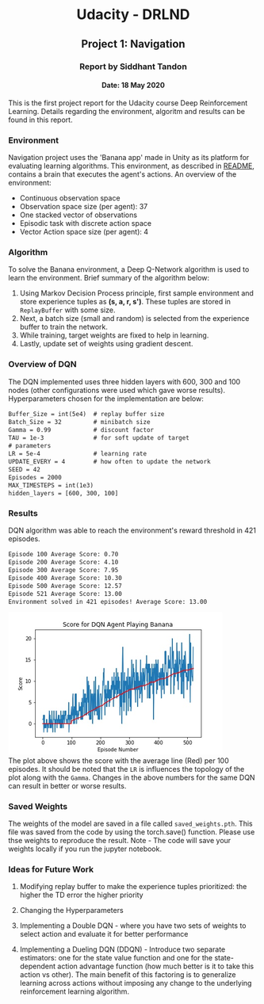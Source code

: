 <center><h1>Udacity - DRLND</h1></center>
<center><h2>Project 1: Navigation</h2></center>
<center><h3>Report by Siddhant Tandon</h3></center>
<center><h4>Date: 18 May 2020</h4></center>

This is the first project report for the Udacity course Deep Reinforcement Learning. Details regarding the environment, algoritm and results can be found in this report.

### Environment
Navigation project uses the 'Banana app' made in Unity as its platform for evaluating learning algorithms. This environment, as described in [README](./README.md), contains a brain that executes the agent's actions. An overview of the environment:

- Continuous observation space
- Observation space size (per agent): 37
- One stacked vector of observations
- Episodic task with discrete action space
- Vector Action space size (per agent): 4

### Algorithm

To solve the Banana environment, a Deep Q-Network algorithm is used to learn the environment. Brief summary of the algorithm below:

1. Using Markov Decision Process principle, first sample environment and store experience tuples as **(s, a, r, s')**. These tuples are stored in `ReplayBuffer` with some size.
2. Next, a batch size (small and random) is selected from the experience buffer to train the network.
3. While training, target weights are fixed to help in learning.
4. Lastly, update set of weights using gradient descent.

### Overview of DQN

The DQN implemented uses three hidden layers with 600, 300 and 100 nodes (other configurations were used which gave worse results).
Hyperparameters chosen for the implementation are below:

```
Buffer_Size = int(5e4)  # replay buffer size
Batch_Size = 32         # minibatch size
Gamma = 0.99            # discount factor
TAU = 1e-3              # for soft update of target
# parameters
LR = 5e-4               # learning rate
UPDATE_EVERY = 4        # how often to update the network
SEED = 42
Episodes = 2000
MAX_TIMESTEPS = int(1e3)
hidden_layers = [600, 300, 100]
```

### Results

DQN algorithm was able to reach the environment's reward threshold in 421 episodes.

```
Episode 100	Average Score: 0.70
Episode 200	Average Score: 4.10
Episode 300	Average Score: 7.95
Episode 400	Average Score: 10.30
Episode 500	Average Score: 12.57
Episode 521	Average Score: 13.00
Environment solved in 421 episodes!	Average Score: 13.00
```

![](./images/navigation_plot.jpg)
<br>
The plot above shows the score with the average line (Red) per 100 episodes. It should be noted that the `LR` is influences the topology of the plot along with the `Gamma`. Changes in the above numbers for the same DQN can result in better or worse results.

### Saved Weights
The weights of the model are saved in a file called `saved_weights.pth`. This file was saved from the code by using the torch.save() function. Please use thse weights to reproduce the result. 
Note - The code will save your weights locally if you run the jupyter notebook. 

### Ideas for Future Work

1. Modifying replay buffer to make the experience tuples prioritized: the higher the TD error the higher priority

2. Changing the Hyperparameters

2. Implementing a Double DQN - where you have two sets of weights to select action and evaluate it for better performance

3. Implementing a Dueling DQN (DDQN) - Introduce two separate estimators: one for the state value function and one for the state-dependent action advantage function (how much better is it to take this action vs other). The main benefit of this factoring is to generalize learning across actions without imposing any change to the underlying reinforcement learning algorithm.
